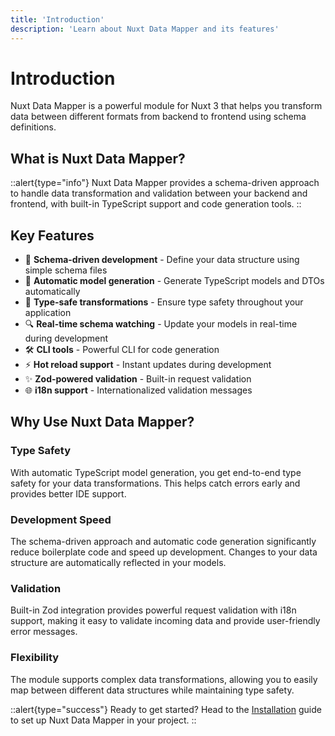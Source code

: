 ```yaml
---
title: 'Introduction'
description: 'Learn about Nuxt Data Mapper and its features'
---
```


# Introduction

Nuxt Data Mapper is a powerful module for Nuxt 3 that helps you transform data between different formats from backend to frontend using schema definitions.

## What is Nuxt Data Mapper?

::alert{type="info"}
Nuxt Data Mapper provides a schema-driven approach to handle data transformation and validation between your backend and frontend, with built-in TypeScript support and code generation tools.
::

## Key Features

- 🚀 **Schema-driven development** - Define your data structure using simple schema files
- 🔄 **Automatic model generation** - Generate TypeScript models and DTOs automatically
- 📝 **Type-safe transformations** - Ensure type safety throughout your application
- 🔍 **Real-time schema watching** - Update your models in real-time during development
- 🛠 **CLI tools** - Powerful CLI for code generation
- ⚡️ **Hot reload support** - Instant updates during development
- ✨ **Zod-powered validation** - Built-in request validation
- 🌐 **i18n support** - Internationalized validation messages

## Why Use Nuxt Data Mapper?

### Type Safety
With automatic TypeScript model generation, you get end-to-end type safety for your data transformations. This helps catch errors early and provides better IDE support.

### Development Speed
The schema-driven approach and automatic code generation significantly reduce boilerplate code and speed up development. Changes to your data structure are automatically reflected in your models.

### Validation
Built-in Zod integration provides powerful request validation with i18n support, making it easy to validate incoming data and provide user-friendly error messages.

### Flexibility
The module supports complex data transformations, allowing you to easily map between different data structures while maintaining type safety.

::alert{type="success"}
Ready to get started? Head to the [Installation](/getting-started/installation) guide to set up Nuxt Data Mapper in your project.
::
